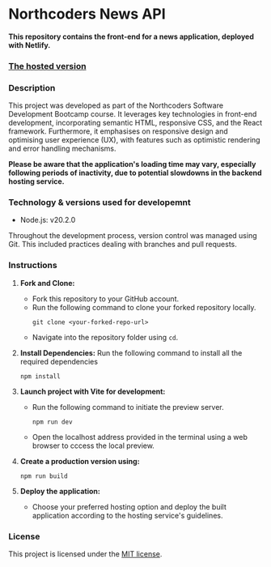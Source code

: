 # Northcoders News API

**This repository contains the front-end for a news application, deployed with Netlify.**

### [The hosted version](https://nc-news-hxr413.netlify.app/)

### Description
This project was developed as part of the Northcoders Software Development Bootcamp course. It leverages key technologies in front-end development, incorporating semantic HTML, responsive CSS, and the React framework. Furthermore, it emphasises on responsive design and optimising user experience (UX), with features such as optimistic rendering and error handling mechanisms.

**Please be aware that the application's loading time may vary, especially following periods of inactivity, due to potential slowdowns in the backend hosting service.**  

### Technology & versions used for developemnt
- Node.js: v20.2.0

Throughout the development process, version control was managed using Git. This included practices dealing with branches and pull requests.

### Instructions
1. **Fork and Clone:**
    - Fork this repository to your GitHub account.
    - Run the following command to clone your forked repository locally.
      ```
      git clone <your-forked-repo-url>
      ```
    - Navigate into the repository folder using `cd`.

2. **Install Dependencies:** Run the following command to install all the required dependencies
    ```
    npm install
    ```

3. **Launch project with Vite for development:**
    - Run the following command to initiate the preview server.
      ```
      npm run dev
      ```
    - Open the localhost address provided in the terminal using a web browser to cccess the local preview.

4. **Create a production version using:**
    ```
    npm run build
    ```

5. **Deploy the application:** 
   - Choose your preferred hosting option and deploy the built application according to the hosting service's guidelines.

### License
This project is licensed under the [MIT license](https://opensource.org/license/mit/).